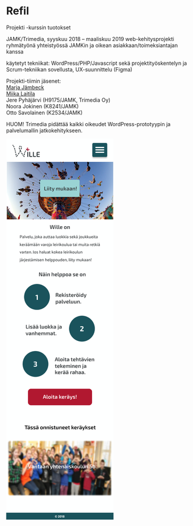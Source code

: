 # Refil
Projekti -kurssin tuotokset

JAMK/Trimedia, syyskuu 2018 – maaliskuu 2019
web-kehitysprojekti ryhmätyönä yhteistyössä JAMKin ja oikean asiakkaan/toimeksiantajan kanssa

käytetyt tekniikat: WordPress/PHP/Javascript sekä projektityöskentelyn ja Scrum-tekniikan sovellusta, UX-suunnittelu (Figma)

Projekti-tiimin jäsenet:  
[Marja Jämbeck](https://www.linkedin.com/in/marja-j%C3%A4mbeck-315a9169/)  
[Miika Laitila](https://www.linkedin.com/in/miika-laitila-a12018187/)  
Jere Pyhäjärvi (H9175/JAMK, Trimedia Oy)  
Noora Jokinen (K8241/JAMK)  
Otto Savolainen (K2534/JAMK)  

HUOM! Trimedia pidättää kaikki oikeudet WordPress-prototyypin ja palvelumallin jatkokehitykseen.

![Wille](/Figma/vanhemman%20n%C3%A4kym%C3%A4/Kirjautumaton%20etusivu.png)

